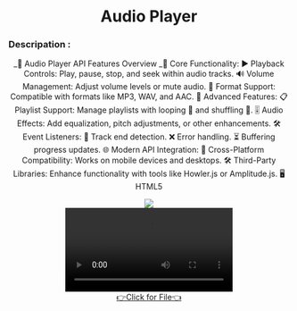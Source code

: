 <h1 align="center">
Audio Player

</h1>

<div align="center">
  <h3 align="left">Descripation :</h3>
  <p>
    
_🎵 Audio Player API Features Overview
_🔧 Core Functionality:
▶️ Playback Controls: Play, pause, stop, and seek within audio tracks.
🔊 Volume Management: Adjust volume levels or mute audio.
📂 Format Support: Compatible with formats like MP3, WAV, and AAC.
🚀 Advanced Features:
📋 Playlist Support: Manage playlists with looping 🔁 and shuffling 🔀.
🎚️ Audio Effects: Add equalization, pitch adjustments, or other enhancements.
🛠️ Event Listeners:
🎵 Track end detection.
❌ Error handling.
⏳ Buffering progress updates.
🌐 Modern API Integration:
📱 Cross-Platform Compatibility: Works on mobile devices and desktops.
🛠️ Third-Party Libraries: Enhance functionality with tools like Howler.js or Amplitude.js.
🖥️ HTML5 <audio> Element: Basic, built-in solution for audio playback.
✨ Benefits:
🌟 Enhanced User Experience: Smooth, interactive audio controls.
⏱️ Developer Efficiency: Simplifies integrating audio functionality.
🎧 Perfect for streaming apps, educational tools, and interactive platforms!











  </p>
</div>
<div align="center">
  <img src="https://github.com/user-attachments/assets/a86aaa22-1ce3-4d80-82b4-f1569beab3b4">


  


  
</div>

<div align="center"> 
<video src="https://github.com/user-attachments/assets/5d1a6191-11d2-456c-89de-20a3b6a5ec3e">





</div>
<div align="center"><a href="https://github.com/harshdusane2103/song_player/tree/master/lib">👉Click for File👈</a></div>

